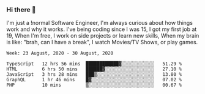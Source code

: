 ### Hi there 👋

I'm just a !normal Software Engineer, I'm always curious about how things work and why it works. I've being coding since I was 15, I got my first job at 19, When I'm free, I work on side projects or learn new skills, When my brain is like: "brah, can I have a break", I watch Movies/TV Shows, or play games.

<!--START_SECTION:waka-->
```text
Week: 23 August, 2020 - 30 August, 2020

TypeScript   12 hrs 56 mins  ████████████▓░░░░░░░░░░░░   51.29 % 
HTML         6 hrs 50 mins   ██████▓░░░░░░░░░░░░░░░░░░   27.10 % 
JavaScript   3 hrs 28 mins   ███▒░░░░░░░░░░░░░░░░░░░░░   13.80 % 
GraphQL      1 hr 46 mins    █▓░░░░░░░░░░░░░░░░░░░░░░░   07.02 % 
PHP          10 mins         ▒░░░░░░░░░░░░░░░░░░░░░░░░   00.67 % 
```
<!--END_SECTION:waka-->

<!--
**Oudmane/Oudmane** is a ✨ _special_ ✨ repository because its `README.md` (this file) appears on your GitHub profile.

Here are some ideas to get you started:

- 🔭 I’m currently working on ...
- 🌱 I’m currently learning ...
- 👯 I’m looking to collaborate on ...
- 🤔 I’m looking for help with ...
- 💬 Ask me about ...
- 📫 How to reach me: ...
- 😄 Pronouns: ...
- ⚡ Fun fact: ...
-->
